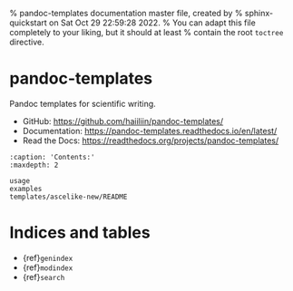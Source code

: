 % pandoc-templates documentation master file, created by
% sphinx-quickstart on Sat Oct 29 22:59:28 2022.
% You can adapt this file completely to your liking, but it should at least
% contain the root `toctree` directive.

# pandoc-templates

Pandoc templates for scientific writing.

- GitHub: <https://github.com/haiiliin/pandoc-templates/>
- Documentation: <https://pandoc-templates.readthedocs.io/en/latest/>
- Read the Docs: <https://readthedocs.org/projects/pandoc-templates/>

```{toctree}
:caption: 'Contents:'
:maxdepth: 2

usage
examples
templates/ascelike-new/README
```

# Indices and tables

- {ref}`genindex`
- {ref}`modindex`
- {ref}`search`
